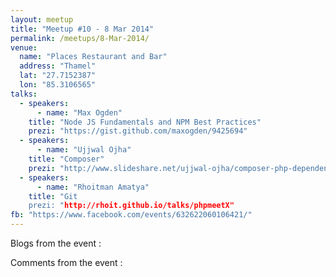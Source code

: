 ```yaml
---
layout: meetup
title: "Meetup #10 - 8 Mar 2014"
permalink: /meetups/8-Mar-2014/
venue:
  name: "Places Restaurant and Bar"
  address: "Thamel"
  lat: "27.7152387"
  lon: "85.3106565"
talks:
  - speakers:
      - name: "Max Ogden"
    title: "Node JS Fundamentals and NPM Best Practices"
    prezi: "https://gist.github.com/maxogden/9425694"
  - speakers:
      - name: "Ujjwal Ojha"
    title: "Composer"
    prezi: "http://www.slideshare.net/ujjwal-ojha/composer-php-dependency-manager"
  - speakers:
      - name: "Rhoitman Amatya"
    title: "Git
    prezi: "http://rhoit.github.io/talks/phpmeetX"
fb: "https://www.facebook.com/events/632622060106421/"
---
```


Blogs from the event :

Comments from the event :
